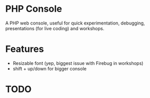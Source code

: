 # PHP Console

A PHP web console, useful for quick experimentation, debugging, presentations (for live coding) and workshops.

# Features

- Resizable font (yep, biggest issue with Firebug in workshops)
- shift + up/down for bigger console

# TODO